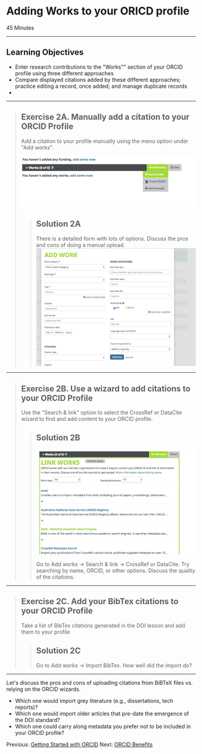 #  Adding Works to your ORICD profile

45 Minutes

---

## Learning Objectives

* Enter research contributions to the "Works"" section of your ORCID profile using three different approaches
* Compare displayed citations added by these different approaches; practice editing a record, once added; and manage duplicate records
*





---

> ## Exercise 2A. Manually add a citation to your ORCID Profile
>
> Add a citation to your profile manually using the menu option under "Add
> works".
>
> ![Blank Works section of newly-created account](img/manualAddWorks.jpg)
>
> > ## Solution 2A
> >
> > There is a detailed form with lots of options.  Discuss the pros and cons of doing a
> > manual upload.
> > ![Detail screen for manual add feature.](img/manualAddDetail.jpg)

---

> ## Exercise 2B. Use a wizard to add citations to your ORCID Profile
> Use the "Search & link" option to select the CrossRef or DataCite wizard 
> to find and add content to your ORCID profile.
> 
> > ## Solution 2B
> > ![Blank Works section of newly-created account](img/AddWorks.jpg)
> >
> > Go to Add works -> Search & link -> CrossRef or DataCite.  Try searching by
> > name, ORCID, or other options. Discuss the quality of the citations.

---

> ## Exercise 2C. Add your BibTex citations to your ORCID Profile
> Take a list of BibTex citations generated in the DOI lesson and add them to
> your profile
> 
> > ## Solution 2C
> > Go to Add works -> Import BibTex.  How well did the import do?

---

Let's discuss the pros and cons of uploading citations from BiBTeX files vs.
relying on the ORCID wizards.

+ Which one would import grey literature (e.g., dissertations, tech reports)?
+ Which one would import older articles that pre-date the emergence of the DOI
standard?
+ Which one could carry along metadata you prefer not to be included in your
ORCiD profile?

Previous: [Getting Started with ORCID](00-orcid-profile.html)
Next: [ORCID Benefits](02-orcid-benefits.html)
